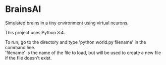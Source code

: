# BrainsAI
Simulated brains in a tiny environment using virtual neurons.<br>

This project uses Python 3.4.<br>

To run, go to the directory and type 'python world.py filename' in the command line.<br>
'filename' is the name of the file to load, but will be used to create a new file if the file doesn't exist.

